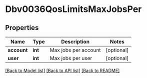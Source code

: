 # Dbv0036QosLimitsMaxJobsPer

## Properties
Name | Type | Description | Notes
------------ | ------------- | ------------- | -------------
**account** | **int** | Max jobs per account | [optional] 
**user** | **int** | Max jobs per user | [optional] 

[[Back to Model list]](../README.md#documentation-for-models) [[Back to API list]](../README.md#documentation-for-api-endpoints) [[Back to README]](../README.md)


